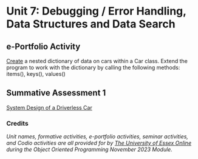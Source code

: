 <!--layout: page
title: "OOP Unit 7 "
permalink: /oop_unit7-->

# Unit 7: Debugging / Error Handling, Data Structures and Data Search

<!--_**In this unit we shall:**_<br>

_-Gain an understanding of the need to debug code and the typical types of errors which can be found in a program.<br>
-Examine the ability of linters to support the development of high quality code.<br>
-Become familiar with a range of data structures which may be used to store data.<br>
-Explore the effectiveness of different search techniques to examine the stored data.<br>_

_**On completion of this unit you will be able to:<br>**_
_-Apply Python tools to examine the quality of code.<br>
-Implement data structures to store data.<br>
-Implement a search algorithm to explore stored data.br>_-->

## e-Portfolio Activity

[Create](https://github.com/patzsantos/e-portfolio-uoeo/blob/module2/oop/Unit%207/datasructures.py) a nested dictionary of data on cars within a Car class. Extend the program to work with the dictionary by calling the following methods: items(), keys(), values()

## Summative Assessment 1

[System Design of a Driverless Car](https://github.com/patzsantos/e-portfolio-uoeo/blob/module2/oop/Driverless%20Car%20Summative%20Assessment%201%20and%202/System%20Design%20Proposal/OOP%20Assignment%201_%20A%20Design%20Proposal%20of%20Software%20to%20Support%20Operation%20of%20a%20Driverless%20Car.pdf)


### Credits
_Unit names, formative activities, e-portfolio activities, seminar activities, and Codio activities are all provided for by [The University of Essex Online](https://online.essex.ac.uk/) during the Object Oriented Programming November 2023 Module._
